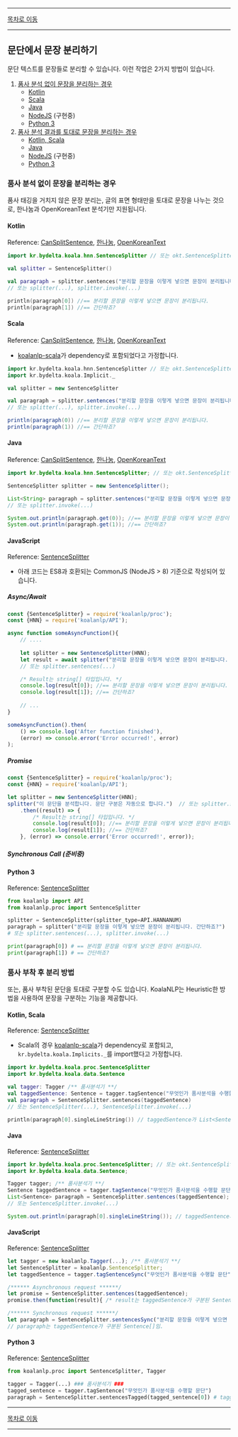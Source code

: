 --------

[목차로 이동](./index)

--------

## 문단에서 문장 분리하기

문단 텍스트를 문장들로 분리할 수 있습니다. 이런 작업은 2가지 방법이 있습니다.

1. [품사 분석 없이 문장을 분리하는 경우](#품사-분석-없이-문장을-분리하는-경우)
    - [Kotlin](#kotlin)
    - [Scala](#scala)
    - [Java](#java)
    - [NodeJS](#javascript) (구현중)
    - [Python 3](#python-3)
2. [품사 분석 결과를 토대로 문장을 분리하는 경우](#품사-부착-후-분리-방법)
    - [Kotlin, Scala](#kotlin-scala)
    - [Java](#java-1)
    - [NodeJS](#javascript-1) (구현중)
    - [Python 3](#python-3-1)

### 품사 분석 없이 문장을 분리하는 경우
품사 태깅을 거치지 않은 문장 분리는, 글의 표면 형태만을 토대로 문장을 나누는 것으로, 
한나눔과 OpenKoreanText 분석기만 지원됩니다.

#### Kotlin
Reference: [CanSplitSentence](https://koalanlp.github.io/koalanlp/api/koalanlp/kr.bydelta.koala.proc/-can-split-sentence/index.html), 
[한나눔](https://koalanlp.github.io/koalanlp/api/koalanlp/kr.bydelta.koala.hnn/-sentence-splitter/index.html), 
[OpenKoreanText](https://koalanlp.github.io/koalanlp/api/koalanlp/kr.bydelta.koala.okt/-sentence-splitter/index.html)
```kotlin
import kr.bydelta.koala.hnn.SentenceSplitter // 또는 okt.SentenceSplitter

val splitter = SentenceSplitter()

val paragraph = splitter.sentences("분리할 문장을 이렇게 넣으면 문장이 분리됩니다. 간단하죠?")
// 또는 splitter(...), splitter.invoke(...)

println(paragraph[0]) //== 분리할 문장을 이렇게 넣으면 문장이 분리됩니다.
println(paragraph[1]) //== 간단하죠?
```

#### Scala
Reference: [CanSplitSentence](https://koalanlp.github.io/koalanlp/api/koalanlp/kr.bydelta.koala.proc/-can-split-sentence/index.html), 
[한나눔](https://koalanlp.github.io/koalanlp/api/koalanlp/kr.bydelta.koala.hnn/-sentence-splitter/index.html), 
[OpenKoreanText](https://koalanlp.github.io/koalanlp/api/koalanlp/kr.bydelta.koala.okt/-sentence-splitter/index.html)

* [koalanlp-scala](https://koalanlp.github.io/scala-support)가 dependency로 포함되었다고 가정합니다.

```scala
import kr.bydelta.koala.hnn.SentenceSplitter // 또는 okt.SentenceSplitter
import kr.bydelta.koala.Implicit._

val splitter = new SentenceSplitter

val paragraph = splitter.sentences("분리할 문장을 이렇게 넣으면 문장이 분리됩니다. 간단하죠?")
// 또는 splitter(...), splitter.invoke(...)

println(paragraph(0)) //== 분리할 문장을 이렇게 넣으면 문장이 분리됩니다.
println(paragraph(1)) //== 간단하죠?
```

#### Java
Reference: [CanSplitSentence](https://koalanlp.github.io/koalanlp/api/koalanlp/kr.bydelta.koala.proc/-can-split-sentence/index.html), 
[한나눔](https://koalanlp.github.io/koalanlp/api/koalanlp/kr.bydelta.koala.hnn/-sentence-splitter/index.html), 
[OpenKoreanText](https://koalanlp.github.io/koalanlp/api/koalanlp/kr.bydelta.koala.okt/-sentence-splitter/index.html)
```java
import kr.bydelta.koala.hnn.SentenceSplitter; // 또는 okt.SentenceSplitter

SentenceSplitter splitter = new SentenceSplitter();

List<String> paragraph = splitter.sentences("분리할 문장을 이렇게 넣으면 문장이 분리됩니다. 간단하죠?");
// 또는 splitter.invoke(...)

System.out.println(paragraph.get(0)); //== 분리할 문장을 이렇게 넣으면 문장이 분리됩니다.
System.out.println(paragraph.get(1)); //== 간단하죠?
```

#### JavaScript
Reference: [SentenceSplitter](https://koalanlp.github.io/nodejs-support/module-koalanlp_proc.SentenceSplitter.html)

* 아래 코드는 ES8과 호환되는 CommonJS (NodeJS > 8) 기준으로 작성되어 있습니다.

##### Async/Await

```javascript
const {SentenceSplitter} = require('koalanlp/proc');
const {HNN} = require('koalanlp/API');

async function someAsyncFunction(){
    // ....
    
    let splitter = new SentenceSplitter(HNN);
    let result = await splitter("분리할 문장을 이렇게 넣으면 문장이 분리됩니다. 간단하죠?");
    // 또는 splitter.sentences(...) 

    /* Result는 string[] 타입입니다. */
    console.log(result[0]); //== 분리할 문장을 이렇게 넣으면 문장이 분리됩니다.
    console.log(result[1]); //== 간단하죠?
        
    // ...
}

someAsyncFunction().then(
    () => console.log('After function finished'),
    (error) => console.error('Error occurred!', error)
);
```

##### Promise

```javascript
const {SentenceSplitter} = require('koalanlp/proc');
const {HNN} = require('koalanlp/API');

let splitter = new SentenceSplitter(HNN);
splitter("이 문단을 분석합니다. 문단 구분은 자동으로 합니다.")  // 또는 splitter.sentences(...)
    .then((result) => {
        /* Result는 string[] 타입입니다. */
        console.log(result[0]); //== 분리할 문장을 이렇게 넣으면 문장이 분리됩니다.
        console.log(result[1]); //== 간단하죠?
    }, (error) => console.error('Error occurred!', error));
```

##### Synchronous Call (준비중)

#### Python 3
Reference: [SentenceSplitter](https://koalanlp.github.io/python-support/html/koalanlp.html#koalanlp.proc.SentenceSplitter)

```python
from koalanlp import API
from koalanlp.proc import SentenceSplitter

splitter = SentenceSplitter(splitter_type=API.HANNANUM)
paragraph = splitter("분리할 문장을 이렇게 넣으면 문장이 분리됩니다. 간단하죠?")
# 또는 splitter.sentences(...), splitter.invoke(...)

print(paragraph[0]) # == 분리할 문장을 이렇게 넣으면 문장이 분리됩니다.
print(paragraph[1]) # == 간단하죠?
```

### 품사 부착 후 분리 방법
또는, 품사 부착된 문단을 토대로 구분할 수도 있습니다.
KoalaNLP는 Heuristic한 방법을 사용하여 문장을 구분하는 기능을 제공합니다.

#### Kotlin, Scala
Reference: [SentenceSplitter](https://koalanlp.github.io/koalanlp/api/koalanlp/kr.bydelta.koala.proc/-sentence-splitter/index.html)

* Scala의 경우 [koalanlp-scala](https://koalanlp.github.io/scala-support)가 dependency로 포함되고, `kr.bydelta.koala.Implicits._`를 import했다고 가정합니다.

```kotlin
import kr.bydelta.koala.proc.SentenceSplitter
import kr.bydelta.koala.data.Sentence

val tagger: Tagger /** 품사분석기 **/
val taggedSentence: Sentence = tagger.tagSentence("무엇인가 품사분석을 수행할 문단")
val paragraph = SentenceSplitter.sentences(taggedSentence)
// 또는 SentenceSplitter(...), SentenceSplitter.invoke(...)

println(paragraph[0].singleLineString()) // taggedSentence가 List<Sentence>로 구분됨 
```

#### Java
Reference: [SentenceSplitter](https://koalanlp.github.io/koalanlp/api/koalanlp/kr.bydelta.koala.proc/-sentence-splitter/index.html)
```java
import kr.bydelta.koala.proc.SentenceSplitter; // 또는 okt.SentenceSplitter
import kr.bydelta.koala.data.Sentence;

Tagger tagger; /** 품사분석기 **/
Sentence taggedSentence = tagger.tagSentence("무엇인가 품사분석을 수행할 문단");
List<Sentence> paragraph = SentenceSplitter.sentences(taggedSentence);
// 또는 SentenceSplitter.invoke(...)

System.out.println(paragraph[0].singleLineString()); // taggedSentence가 List<Sentence>로 구분됨 
```

#### JavaScript 
Reference: [SentenceSplitter](https://koalanlp.github.io/nodejs-support/module-koalanlp.SentenceSplitter.html)
```javascript
let tagger = new koalanlp.Tagger(...); /** 품사분석기 **/
let SentenceSplitter = koalanlp.SentenceSplitter;
let taggedSentence = tagger.tagSentenceSync("무엇인가 품사분석을 수행할 문단");

/****** Asynchronous request ******/
let promise = SentenceSplitter.sentences(taggedSentence);
promise.then(function(result){ /* result는 taggedSentence가 구분된 Sentence[]임. */ });

/****** Synchronous request ******/
let paragraph = SentenceSplitter.sentencesSync("분리할 문장을 이렇게 넣으면 문장이 분리됩니다. 간단하죠?");
// paragraph는 taggedSentence가 구분된 Sentence[]임.
```

#### Python 3
Reference: [SentenceSplitter](https://koalanlp.github.io/python-support/html/koalanlp.html#koalanlp.proc.SentenceSplitter)

```python
from koalanlp.proc import SentenceSplitter, Tagger

tagger = Tagger(...) ### 품사분석기 ###
tagged_sentence = tagger.tagSentence("무엇인가 품사분석을 수행할 문단")
paragraph = SentenceSplitter.sentencesTagged(tagged_sentence[0]) # tagged_sentence는 각 인자별로 한 문장으로 간주된 List[Sentence]임.
```

--------

[목차로 이동](./index)

--------

